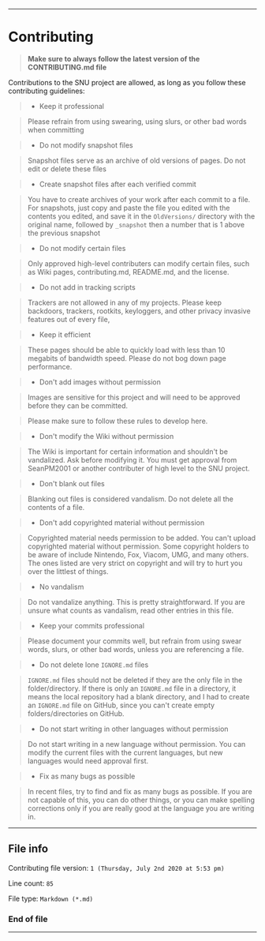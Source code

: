 
***

# Contributing

> **Make sure to always follow the latest version of the CONTRIBUTING.md file**

Contributions to the SNU project are allowed, as long as you follow these contributing guidelines:

> * Keep it professional

> Please refrain from using swearing, using slurs, or other bad words when committing

> * Do not modify snapshot files

> Snapshot files serve as an archive of old versions of pages. Do not edit or delete these files

> * Create snapshot files after each verified commit

> You have to create archives of your work after each commit to a file. For snapshots, just copy and paste the file you edited with the contents you edited, and save it in the `OldVersions/` directory with the original name, followed by `_snapshot` then a number that is 1 above the previous snapshot

> * Do not modify certain files

> Only approved high-level contributers can modify certain files, such as Wiki pages, contributing.md, README.md, and the license.

> * Do not add in tracking scripts

> Trackers are not allowed in any of my projects. Please keep backdoors, trackers, rootkits, keyloggers, and other privacy invasive features out of every file,

> * Keep it efficient

> These pages should be able to quickly load with less than 10 megabits of bandwidth speed. Please do not bog down page performance.

> * Don't add images without permission

> Images are sensitive for this project and will need to be approved before they can be committed.

> Please make sure to follow these rules to develop here.

> * Don't modify the Wiki without permission

> The Wiki is important for certain information and shouldn't be vandalized. Ask before modifying it. You must get approval from SeanPM2001 or another contributer of high level to the SNU project.

> * Don't blank out files

> Blanking out files is considered vandalism. Do not delete all the contents of a file.

> * Don't add copyrighted material without permission

> Copyrighted material needs permission to be added. You can't upload copyrighted material without permission. Some copyright holders to be aware of include Nintendo, Fox, Viacom, UMG, and many others. The ones listed are very strict on copyright and will try to hurt you over the littlest of things.

> * No vandalism

> Do not vandalize anything. This is pretty straightforward. If you are unsure what counts as vandalism, read other entries in this file.

> * Keep your commits professional

> Please document your commits well, but refrain from using swear words, slurs, or other bad words, unless you are referencing a file.

> * Do not delete lone `IGNORE.md` files

> `IGNORE.md` files should not be deleted if they are the only file in the folder/directory. If there is only an `IGNORE.md` file in a directory, it means the local repository had a blank directory, and I had to create an `IGNORE.md` file on GitHub, since you can't create empty folders/directories on GitHub.

> * Do not start writing in other languages without permission

> Do not start writing in a new language without permission. You can modify the current files with the current languages, but new languages would need approval first.

> * Fix as many bugs as possible

> In recent files, try to find and fix as many bugs as possible. If you are not capable of this, you can do other things, or you can make spelling corrections only if you are really good at the language you are writing in.

***

## File info

Contributing file version: `1 (Thursday, July 2nd 2020 at 5:53 pm)`

Line count: `85`

File type: `Markdown (*.md)`

### End of file

***

